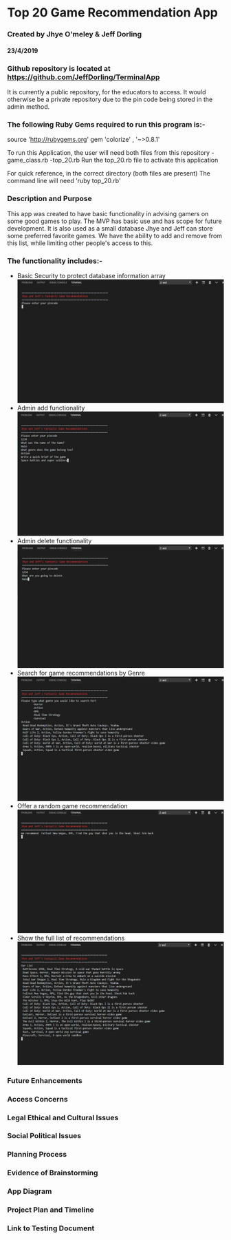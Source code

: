 # Top 20 Game Recommendation App
### Created by Jhye O'meley & Jeff Dorling
#### 23/4/2019

### Github repository is located at https://github.com/JeffDorling/TerminalApp
It is currently a public repository, for the educators to access. It would otherwise be a private repository due to the pin code being stored in the admin method.

### The following Ruby Gems required to run this program is:-
source 'http://rubygems.org'
gem 'colorize' , '~>0.8.1'

To run this Application, the user will need both files from this repository
-game_class.rb
-top_20.rb
Run the top_20.rb file to activate this application

For quick reference, in the correct directory (both files are present)
The command line will need 'ruby top_20.rb'

### Description and Purpose
This app was created to have basic functionality in advising gamers on some good games to play. The MVP has basic use and has scope for future development. It is also used as a small database Jhye and Jeff can store some preferred favorite games. We have the ability to add and remove from this list, while limiting other people's access to this.

### The functionality includes:-
- Basic Security to protect database information array
![alt text](docs\pin_check.jpg)
- Admin add functionality
![alt text](docs\game_add.jpg)
- Admin delete functionality
![alt text](docs\game_delete.jpg)
- Search for game recommendations by Genre
![alt text](docs\game_search_genre.jpg)
- Offer a random game recommendation
![alt text](docs\random_recommend.jpg)
- Show the full list of recommendations
![alt text](docs\full_list.jpg)

### Future Enhancements

### Access Concerns

### Legal Ethical and Cultural Issues

### Social Political Issues

### Planning Process

### Evidence of Brainstorming

### App Diagram

### Project Plan and Timeline

### Link to Testing Document
 


